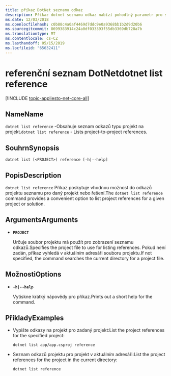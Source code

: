```yaml
---
title: příkaz DotNet seznamu odkaz
description: Příkaz dotnet seznamu odkaz nabízí pohodlný parametr pro seznam odkazů typu projekt na projekt.
ms.date: 12/03/2018
ms.openlocfilehash: c0b88c4a0af4469d7ddc9e0a9368bb1b2d9d20b6
ms.sourcegitcommit: 8699383914c24a0df033393f55db3369db728a7b
ms.translationtype: MT
ms.contentlocale: cs-CZ
ms.lasthandoff: 05/15/2019
ms.locfileid: "65632411"
---
```

# <a name="dotnet-list-reference"></a><span data-ttu-id="601c4-103">referenční seznam DotNet</span><span class="sxs-lookup"><span data-stu-id="601c4-103">dotnet list reference</span></span>

[!INCLUDE [topic-appliesto-net-core-all](../../../includes/topic-appliesto-net-core-all.md)]

## <a name="name"></a><span data-ttu-id="601c4-104">Name</span><span class="sxs-lookup"><span data-stu-id="601c4-104">Name</span></span>

<span data-ttu-id="601c4-105">`dotnet list reference` -Obsahuje seznam odkazů typu projekt na projekt.</span><span class="sxs-lookup"><span data-stu-id="601c4-105">`dotnet list reference` - Lists project-to-project references.</span></span>

## <a name="synopsis"></a><span data-ttu-id="601c4-106">Souhrn</span><span class="sxs-lookup"><span data-stu-id="601c4-106">Synopsis</span></span>

`dotnet list [<PROJECT>] reference [-h|--help]`

## <a name="description"></a><span data-ttu-id="601c4-107">Popis</span><span class="sxs-lookup"><span data-stu-id="601c4-107">Description</span></span>

<span data-ttu-id="601c4-108">`dotnet list reference` Příkaz poskytuje vhodnou možnost do odkazů projektu seznamu pro daný projekt nebo řešení.</span><span class="sxs-lookup"><span data-stu-id="601c4-108">The `dotnet list reference` command provides a convenient option to list project references for a given project or solution.</span></span>

## <a name="arguments"></a><span data-ttu-id="601c4-109">Arguments</span><span class="sxs-lookup"><span data-stu-id="601c4-109">Arguments</span></span>

* **`PROJECT`**

  <span data-ttu-id="601c4-110">Určuje soubor projektu má použít pro zobrazení seznamu odkazů.</span><span class="sxs-lookup"><span data-stu-id="601c4-110">Specifies the project file to use for listing references.</span></span> <span data-ttu-id="601c4-111">Pokud není zadán, příkaz vyhledá v aktuálním adresáři souboru projektu.</span><span class="sxs-lookup"><span data-stu-id="601c4-111">If not specified, the command searches the current directory for a project file.</span></span>

## <a name="options"></a><span data-ttu-id="601c4-112">Možnosti</span><span class="sxs-lookup"><span data-stu-id="601c4-112">Options</span></span>

* **`-h|--help`**

  <span data-ttu-id="601c4-113">Vytiskne krátký nápovědy pro příkaz.</span><span class="sxs-lookup"><span data-stu-id="601c4-113">Prints out a short help for the command.</span></span>

## <a name="examples"></a><span data-ttu-id="601c4-114">Příklady</span><span class="sxs-lookup"><span data-stu-id="601c4-114">Examples</span></span>

* <span data-ttu-id="601c4-115">Vypište odkazy na projekt pro zadaný projekt:</span><span class="sxs-lookup"><span data-stu-id="601c4-115">List the project references for the specified project:</span></span>

  ```console
  dotnet list app/app.csproj reference
  ```

* <span data-ttu-id="601c4-116">Seznam odkazů projektu pro projekt v aktuálním adresáři:</span><span class="sxs-lookup"><span data-stu-id="601c4-116">List the project references for the project in the current directory:</span></span>

  ```console
  dotnet list reference
  ```
